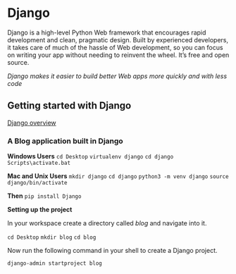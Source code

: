 # Django

Django is a high-level Python Web framework that encourages rapid development and clean, pragmatic design. Built by experienced developers, it takes care of much of the hassle of Web development, so you can focus on writing your app without needing to reinvent the wheel. It’s free and open source.

*Django makes it easier to build better Web apps more quickly and with less code*

## Getting started with Django

[Django overview](https://www.djangoproject.com/start/)

### A Blog application built in Django

**Windows Users**
`cd Desktop`
`virtualenv django`
`cd django`
`Scripts\activate.bat`

**Mac and Unix Users**
`mkdir django`
`cd django`
`python3 -m venv django`
`source django/bin/activate`

**Then**
`pip install Django`

**Setting up the project**

In your workspace create a directory called *blog* and navigate into it.

`cd Desktop`
`mkdir blog`
`cd blog`

Now run the following command in your shell to create a Django project.

`django-admin startproject blog`



